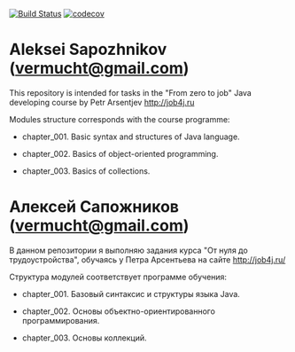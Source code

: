[![Build Status](https://travis-ci.org/vermucht/asapozhnikov.svg?branch=master)](https://travis-ci.org/vermucht/asapozhnikov)
[![codecov](https://codecov.io/gh/vermucht/asapozhnikov/branch/master/graph/badge.svg)](https://codecov.io/gh/vermucht/asapozhnikov)

# Aleksei Sapozhnikov (vermucht@gmail.com)

This repository is intended for tasks in the "From zero to job" 
Java developing course by Petr Arsentjev http://job4j.ru

Modules structure corresponds with the course programme:

- chapter_001. Basic syntax and structures of Java language.

- chapter_002. Basics of object-oriented programming.

- chapter_003. Basics of collections.

# Алексей Сапожников (vermucht@gmail.com)

В данном репозитории я выполняю задания курса "От нуля до трудоустройства", 
обучаясь у Петра Арсентьева на сайте http://job4j.ru/

Структура модулей соответствует программе обучения:

- chapter_001. Базовый синтаксис и структуры языка Java.

- chapter_002. Основы объектно-ориентированного программирования.

- chapter_003. Основы коллекций.
